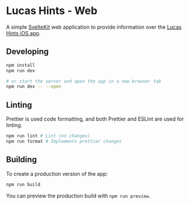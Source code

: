 # Lucas Hints - Web

A simple [SvelteKit](https://kit.svelte.dev/) web application to provide
information over the [Lucas Hints iOS app]().

## Developing

```bash
npm install
npm run dev

# or start the server and open the app in a new browser tab
npm run dev -- --open
```

## Linting

Prettier is used code formatting, and both Prettier and ESLint are used for linting.

```bash
npm run lint # Lint (no changes)
npm run format # Implements prettier changes
```

## Building

To create a production version of the app:

```bash
npm run build
```

You can preview the production build with `npm run preview`.
